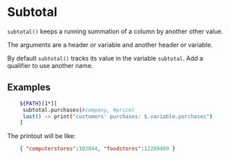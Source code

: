 
# Subtotal

`subtotal()` keeps a running summation of a column by another other value.

The arguments are a header or variable and another header or variable.

By default `subtotal()` tracks its value in the variable `subtotal`. Add a qualifier to use another name.

## Examples

```bash
    ${PATH}[1*][
     subtotal.purchases(#company, #price)
     last() -> print("customers' purchases: $.variable.purchases")
    ]
```

The printout will be like:

```json
    { "computerstores":102044, "foodstores":12289409 }
```
